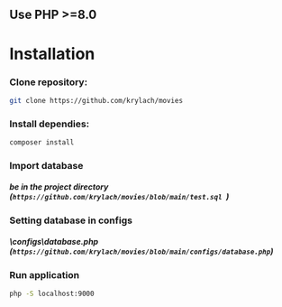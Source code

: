 ## Use PHP >=8.0

# Installation

### Clone repository:
```bash
git clone https://github.com/krylach/movies
```

### Install dependies:
```bash
composer install
```

### Import database
##### be in the project directory (```https://github.com/krylach/movies/blob/main/test.sql ```)

### Setting database in configs
##### \configs\database.php (```https://github.com/krylach/movies/blob/main/configs/database.php```)

### Run application
```bash 
php -S localhost:9000
```